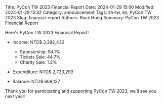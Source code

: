 Title: PyCon TW 2023 Financial Report
Date: 2024-01-29 15:00
Modified: 2024-01-29 15:32
Category: announcement
Tags: zh-tw, en, PyCon TW 2023
Slug: financial-report
Authors: Rock Hung
Summary: PyCon TW 2023 Financial Report
<!--more-->
Here's PyCon TW 2023 Financial Report!

* Income: NTD$ 3,392,430
    * Sponsorship: 54.1%
    * Tickets Sale: 44.7%
    * Charity Sale: 1.2%

* Expenditure: NTD$ 2,723,293

* Balance: NTD$ 669,137

Thank you for participating and supporting PyCon TW 2023, we'll see you next year!
